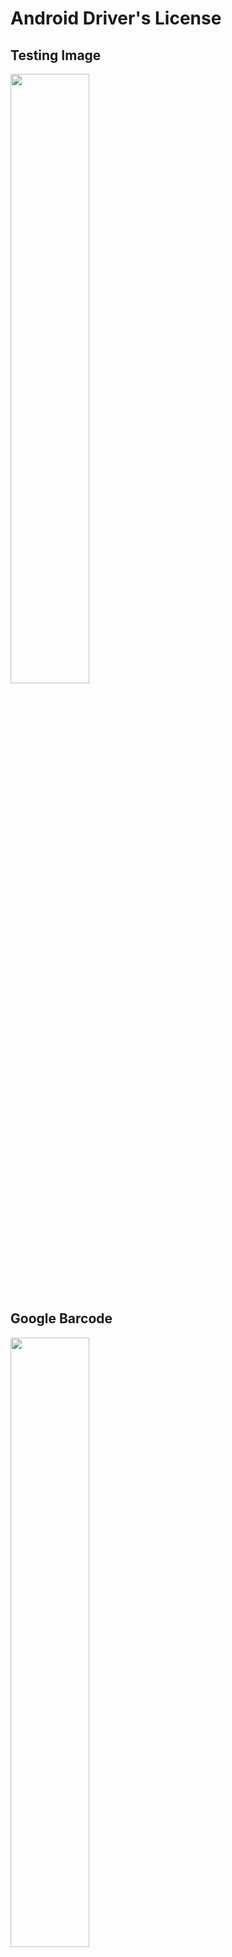 # Android Driver's License

## Testing Image
<kbd><img src="https://www.dynamsoft.com/codepool/wp-content/uploads/2020/05/driver-license.jpg" width="50%">

## Google Barcode
<kbd><img src="https://www.dynamsoft.com/codepool/wp-content/uploads/2020/05/google-driver-license.png" width="50%">
  
## Dynamsoft Barcode
<kbd><img src="https://www.dynamsoft.com/codepool/wp-content/uploads/2020/05/dynamsoft-driver-license.png" width="50%">
  
## One More Thing

Google (left) vs. Dynamsoft (right)

![Google vs. Dynamsoft](https://www.dynamsoft.com/codepool/wp-content/uploads/2020/05/google-dynamsoft-barcode.jpg)

## Reference
- https://gist.github.com/filipbec/5998034874b119fab0e4#020602
- https://developers.google.com/android/reference/com/google/android/gms/vision/barcode/Barcode.DriverLicense
- https://github.com/googlesamples/android-vision/tree/master/visionSamples/barcode-reader
- https://demo.dynamsoft.com/Samples/dwt/Scan-Driver-License-and-Extract-Information/DWT_HTML_Driver_License_PDF417Barcode.html


## Blog
[How to Recognize US Driver’s License on Android Mobile Apps](https://www.dynamsoft.com/codepool/how-to-recognize-driver-license-on-android.html)

